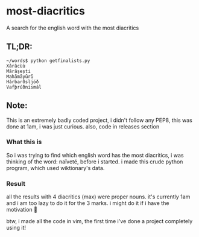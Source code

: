 # most-diacritics
A search for the english word with the most diacritics

## TL;DR:
```
~/words$ python getfinalists.py
Xârâcùù
Mărășești
Mahāmāyūrī
Hárbarðsljóð
Vafþrúðnismál
```

## Note:
This is an extremely badly coded project, i didn't follow any PEP8, this was done at 1am, i was just curious. also, code in releases section

### What this is
So i was trying to find which english word has the most diacritics, i was thinking of the word: naïveté, before i started. 
i made this crude python program, which used wiktionary's data. 

### Result
all the results with 4 diacritics (max) were proper nouns. it's currently 1am and i am too lazy to do it for the 3 marks. i might do it if i have the motivation :shrug:

btw, i made all the code in vim, the first time i've done a project completely using it!





